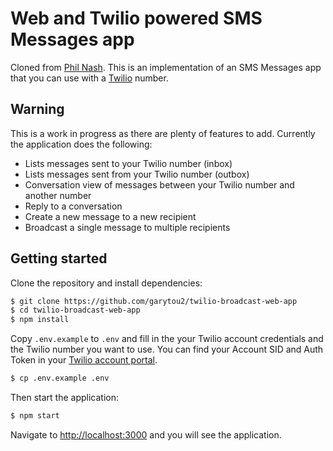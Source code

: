# Web and Twilio powered SMS Messages app

Cloned from [Phil Nash](https://github.com/philnash/sms-messages-app). This is an implementation of an SMS Messages app that you can use with a [Twilio](https://twilio.com) number.

## Warning

This is a work in progress as there are plenty of features to add. Currently the application does the following:

* Lists messages sent to your Twilio number (inbox)
* Lists messages sent from your Twilio number (outbox)
* Conversation view of messages between your Twilio number and another number
* Reply to a conversation
* Create a new message to a new recipient
* Broadcast a single message to multiple recipients

## Getting started

Clone the repository and install dependencies:

```bash
$ git clone https://github.com/garytou2/twilio-broadcast-web-app
$ cd twilio-broadcast-web-app
$ npm install
```

Copy `.env.example` to `.env` and fill in the your Twilio account credentials and the Twilio number you want to use. You can find your Account SID and Auth Token in your [Twilio account portal](https://www.twilio.com/user/account).

```bash
$ cp .env.example .env
```

Then start the application:

```bash
$ npm start
```

Navigate to [http://localhost:3000](http://localhost:3000) and you will see the application.
